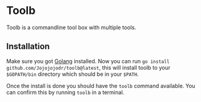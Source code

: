 # Toolb

Toolb is a commandline tool box with multiple tools.

## Installation

Make sure you got [Golang](go.dev) installed. Now you can run `go install github.com/Jojojojodr/toolb@latest`, this will install toolb to your `$GOPATH/bin` directory which should be in your `$PATH`.

Once the install is done you should have the `toolb` command available. You can confirm this by running `toolb` in a terminal.
